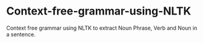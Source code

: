 # Context-free-grammar-using-NLTK
Context free grammar using NLTK to extract Noun Phrase, Verb and Noun in a sentence.
